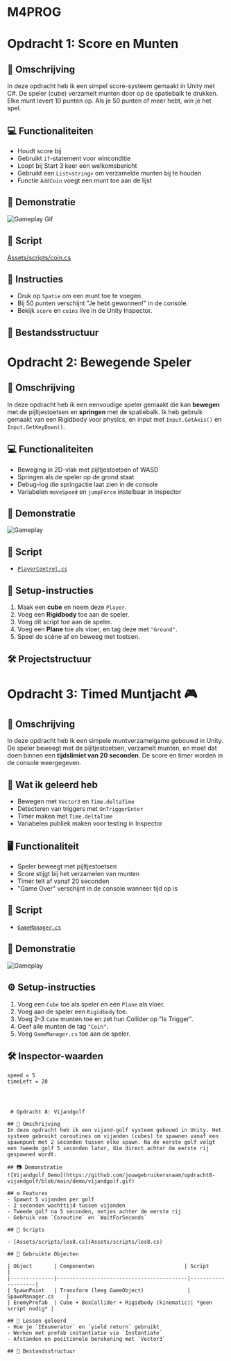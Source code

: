 # M4PROG
# Opdracht 1: Score en Munten

## 🎯 Omschrijving
In deze opdracht heb ik een simpel score-systeem gemaakt in Unity met C#. De speler (cube) verzamelt munten door op de spatiebalk te drukken. Elke munt levert 10 punten op. Als je 50 punten of meer hebt, win je het spel.

## 💻 Functionaliteiten
- Houdt score bij
- Gebruikt `if`-statement voor winconditie
- Loopt bij Start 3 keer een welkomsbericht
- Gebruikt een `List<string>` om verzamelde munten bij te houden
- Functie `AddCoin` voegt een munt toe aan de lijst

## 🎥 Demonstratie
![Gameplay Gif](https://github.com/jouwgebruikersnaam/score-munten-unity/blob/main/demo/score-munten.gif)

## 🔗 Script
[Assets/scripts/coin.cs](Assets/scripts/coin.cs)

## 📌 Instructies
- Druk op `Spatie` om een munt toe te voegen.
- Bij 50 punten verschijnt "Je hebt gewonnen!" in de console.
- Bekijk `score` en `coins` live in de Unity Inspector.

## 📁 Bestandsstructuur

 

# Opdracht 2: Bewegende Speler

## 🎯 Omschrijving
In deze opdracht heb ik een eenvoudige speler gemaakt die kan **bewegen** met de pijltjestoetsen en **springen** met de spatiebalk. Ik heb gebruik gemaakt van een Rigidbody voor physics, en input met `Input.GetAxis()` en `Input.GetKeyDown()`.

## 💻 Functionaliteiten
- Beweging in 2D-vlak met pijltjestoetsen of WASD
- Springen als de speler op de grond staat
- Debug-log die springactie laat zien in de console
- Variabelen `moveSpeed` en `jumpForce` instelbaar in Inspector

## 🎥 Demonstratie
![Gameplay](https://github.com/jouwgebruikersnaam/opdracht-bewegende-speler/blob/main/demo/jump-move.gif)

## 🔗 Script
- [`PlayerControl.cs`](Assets/scripts/les2.cs)

## 📌 Setup-instructies
1. Maak een **cube** en noem deze `Player`.
2. Voeg een **Rigidbody** toe aan de speler.
3. Voeg dit script toe aan de speler.
4. Voeg een **Plane** toe als vloer, en tag deze met `"Ground"`.
5. Speel de scène af en beweeg met toetsen.

## 🛠️ Projectstructuur



# Opdracht 3: Timed Muntjacht 🎮

## 📌 Omschrijving
In deze opdracht heb ik een simpele muntverzamelgame gebouwd in Unity. De speler beweegt met de pijltjestoetsen, verzamelt munten, en moet dat doen binnen een **tijdslimiet van 20 seconden**. De score en timer worden in de console weergegeven.

## 🧠 Wat ik geleerd heb
- Bewegen met `Vector3` en `Time.deltaTime`
- Detecteren van triggers met `OnTriggerEnter`
- Timer maken met `Time.deltaTime`
- Variabelen publiek maken voor testing in Inspector

## 🖥️ Functionaliteit
- Speler beweegt met pijltjestoetsen
- Score stijgt bij het verzamelen van munten
- Timer telt af vanaf 20 seconden
- "Game Over" verschijnt in de console wanneer tijd op is

## 🔗 Script
- [`GameManager.cs`](Assets/scripts/les3.cs)

## 🎥 Demonstratie
![Gameplay](https://github.com/jouwgebruikersnaam/timed-muntjacht/blob/main/demo/muntjacht.gif)

## ⚙️ Setup-instructies
1. Voeg een `Cube` toe als speler en een `Plane` als vloer.
2. Voeg aan de speler een `Rigidbody` toe.
3. Voeg 2–3 `Cube` munten toe en zet hun Collider op "Is Trigger".
4. Geef alle munten de tag `"Coin"`.
5. Voeg `GameManager.cs` toe aan de speler.

## 🛠️ Inspector-waarden
```plaintext
speed = 5
timeLeft = 20

 
 
 
 # Opdracht 8: Vijandgolf

## 🎯 Omschrijving
In deze opdracht heb ik een vijand-golf systeem gebouwd in Unity. Het systeem gebruikt coroutines om vijanden (cubes) te spawnen vanaf een spawnpunt met 2 seconden tussen elke spawn. Na de eerste golf volgt een tweede golf 5 seconden later, die direct achter de eerste rij gespawned wordt.

## 📷 Demonstratie
![Vijandgolf Demo](https://github.com/jouwgebruikersnaam/opdracht8-vijandgolf/blob/main/demo/vijandgolf.gif)

## ⚙️ Features
- Spawnt 5 vijanden per golf
- 2 seconden wachttijd tussen vijanden
- Tweede golf na 5 seconden, netjes achter de eerste rij
- Gebruik van `Coroutine` en `WaitForSeconds`

## 🔗 Scripts

- [Assets/scripts/les8.cs](Assets/scripts/les8.cs)

## 🧱 Gebruikte Objecten

| Object       | Componenten                             | Script             |
|--------------|------------------------------------------|--------------------|
| SpawnPoint   | Transform (leeg GameObject)              | SpawnManager.cs    |
| EnemyPrefab  | Cube + BoxCollider + Rigidbody (kinematic)| *geen script nodig* |

## 🧠 Lessen geleerd
- Hoe je `IEnumerator` en `yield return` gebruikt
- Werken met prefab instantiatie via `Instantiate`
- Afstanden en positionele berekening met `Vector3`

## 📁 Bestandsstructuur


